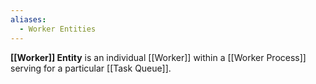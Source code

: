 ```yaml
---
aliases:
  - Worker Entities
---
```

**[[Worker]] Entity** is an individual [[Worker]] within a [[Worker Process]] serving for a particular [[Task Queue]].

